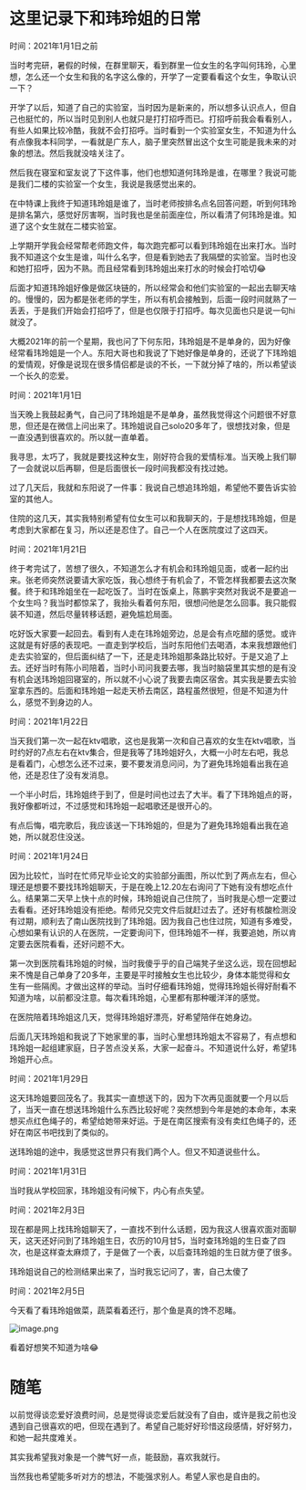# 这里记录下和玮玲姐的日常

时间：2021年1月1日之前

当时考完研，暑假的时候，在群里聊天，看到群里一位女生的名字叫何玮玲，心里想，怎么还一个女生和我的名字这么像的，开学了一定要看看这个女生，争取认识一下？

开学了以后，知道了自己的实验室，当时因为是新来的，所以想多认识点人，但自己也挺忙的，所以当时见到别人也就只是打打招呼而已。打招呼前我会看看别人，有些人如果比较冷酷，我就不会打招呼。当时看到一个实验室女生，不知道为什么有点像我本科同学，一看就是广东人，脑子里突然冒出这个女生可能是我未来的对象的想法。然后我就没啥关注了。

然后我在寝室和室友说了下这件事，他们也想知道何玮玲是谁，在哪里？我说可能是我们二楼的实验室一个女生，我说是我感觉出来的。

在中特课上我终于知道玮玲姐是谁了，当时老师按排名点名回答问题，听到何玮玲是排名第六，感觉好厉害啊，当时我也是坐前面座位，所以看清了何玮玲是谁。知道了这个女生就在二楼实验室。

上学期开学我会经常帮老师跑文件，每次跑完都可以看到玮玲姐在出来打水。当时我不知道这个女生是谁，叫什么名字，但是看到她去了我隔壁的实验室。当时也没和她打招呼，因为不熟。而且经常看到玮玲姐出来打水的时候会打哈切😂

后面才知道玮玲姐好像是做区块链的，所以经常会和他们实验室的一起出去聊天啥的。慢慢的，因为都是张老师的学生，所以有机会接触到，后面一段时间就熟了一丢丢，于是我们开始会打招呼了，但是也仅限于打招呼。每次见面也只是说一句hi就没了。

大概2021年的前一个星期，我也问了下何东阳，玮玲姐是不是单身的，因为好像经常看玮玲姐是一个人。东阳大哥也和我说了下她好像是单身的，还说了下玮玲姐的爱情观，好像是说现在很多情侣都是谈的不长，一下就分掉了啥的，所以希望谈一个长久的恋爱。

时间：2021年1月1日

当天晚上我鼓起勇气，自己问了玮玲姐是不是单身，虽然我觉得这个问题很不好意思，但还是在微信上问出来了。玮玲姐说自己solo20多年了，很想找对象，但是一直没遇到很喜欢的。所以就一直单着。

我寻思，太巧了，我就是要找这种女生，刚好符合我的爱情标准。当天晚上我们聊了一会就说以后再聊，但是后面很长一段时间我都没有找过她。

过了几天后，我就和东阳说了一件事：我说自己想追玮玲姐，希望他不要告诉实验室的其他人。

住院的这几天，其实我特别希望有位女生可以和我聊天的，于是想找玮玲姐，但是考虑到大家都在复习，所以还是忍住了。自己一个人在医院度过了这四天。

时间：2021年1月21日

终于考完试了，苦想了很久，不知道怎么才有机会和玮玲姐见面，或者一起约出来。张老师突然说要请大家吃饭，我心想终于有机会了，不管怎样我都要去这次聚餐。终于和玮玲姐坐在一起吃饭了。当时在饭桌上，陈鹏宇突然对我说不是要追一个女生吗？我当时都惊呆了，我抬头看着何东阳，很想问他是怎么回事。我只能假装不知道，然后尽量转移话题，避免尴尬局面。

吃好饭大家要一起回去。看到有人走在玮玲姐旁边，总是会有点吃醋的感觉。或许这就是有好感的表现吧。一直走到学校后，当时东阳他们去喝酒，本来我想跟他们走去实验室的，但后面纠结了一下，还是走玮玲姐那条路比较好。于是又追了上去。还好当时有陈小司陪着，当时小司问我要去哪，我当时脑袋里其实想的是有没有机会送玮玲姐回寝室的，所以就不小心说了我要去南区宿舍。其实我是要去实验室拿东西的。后面和玮玲姐一起走天桥去南区，路程虽然很短，但是不知道为什么，感觉不到身边的人。

时间：2021年1月22日

当天我们第一次一起在ktv唱歌，这也是我第一次和自己喜欢的女生在ktv唱歌，当时约好的7点左右在ktv集合，但是我等了玮玲姐好久，大概一小时左右吧，我总是看着门，心想怎么还不过来，要不要发消息问问，为了避免玮玲姐看出我在追他，还是忍住了没有发消息。

一个半小时后，玮玲姐终于到了，但是时间也过去了大半。看了下玮玲姐点的哥，我好像都听过，不过感觉和玮玲姐一起唱歌还是很开心的。

有点后悔，唱完歌后，我应该送一下玮玲姐的，但是为了避免玮玲姐看出我在追她，所以就忍住没送。

时间：2021年1月24日

因为比较忙，当时在忙师兄毕业论文的实验部分画图，所以忙到了两点左右，但心理还是想要不要找玮玲姐聊天，于是在晚上12.20左右询问了下她有没有想吃点什么。结果第二天早上快十点的时候，玮玲姐说自己住院了，当时我是心想一定要过去看看。还好玮玲姐没有拒绝。帮师兄交完文件后就赶过去了。还好有核酸检测没有过期，顺利去了南山医院找到了玮玲姐。因为我自己也住过院，知道有多难受，心想如果有认识的人在医院，一定要询问下，但玮玲姐不一样，我要追她，所以肯定要去医院看看，还好问题不大。

第一次到医院看玮玲姐的时候，当时我傻乎乎的自己端凳子坐这么远，现在回想起来不愧是自己单身了20多年，主要是平时接触女生也比较少，身体本能觉得和女生有一些隔阂。才做出这样的举动。当时仔细看玮玲姐，觉得玮玲姐长得好耐看不知道为啥，以前都没注意。每次看玮玲姐，心里都有那种暖洋洋的感觉。

在医院陪着玮玲姐这几天，觉得玮玲姐好漂亮，好希望陪伴在她身边。

后面几天玮玲姐和我说了下她家里的事，当时心里想玮玲姐太不容易了，有点想和玮玲姐一起组建家庭，日子苦点没关系，大家一起奋斗。不知道说什么好，希望玮玲姐开心点。

时间：2021年1月29日

这天玮玲姐要回茂名了。我其实一直想送下的，因为下次再见面就要一个月以后了，当天一直在想送玮玲姐什么东西比较好呢？突然想到今年是她的本命年，本来想买点红色绳子的，希望给她带来好运。于是在南区搜索有没有卖红色绳子的，还好在南区书吧找到了类似的。

送玮玲姐的途中，我感觉这世界只有我们两个人。但又不知道说些什么。

时间：2021年1月31日

当时我从学校回家，玮玲姐没有问候下，内心有点失望。

时间：2021年2月3日

现在都是网上找玮玲姐聊天了，一直找不到什么话题，因为我这人很喜欢面对面聊天，这天还好问到了玮玲姐生日，农历的10月甘5，当时查玮玲姐的生日查了四次，也是这样查太麻烦了，于是做了一个表，以后查玮玲姐的生日就方便了很多。

玮玲姐说自己的检测结果出来了，当时我忘记问了，害，自己太傻了

时间：2021年2月5日

今天看了看玮玲姐做菜，蔬菜看着还行，那个鱼是真的馋不忍睹。

![image.png](http://ww1.sinaimg.cn/large/005KJzqrgy1gncqiysjbrj31hc0o0kjm.jpg)

看着好想笑不知道为啥😂

# 随笔

以前觉得谈恋爱好浪费时间，总是觉得谈恋爱后就没有了自由，或许是我之前也没遇到自己很喜欢的吧，但现在遇到了。希望自己能好好珍惜这段感情，好好努力，和她一起共度难关。

其实我希望我对象是一个脾气好一点，能鼓励，喜欢我就行。

当然我也希望能多听对方的想法，不能强求别人。希望人家也是自由的。









